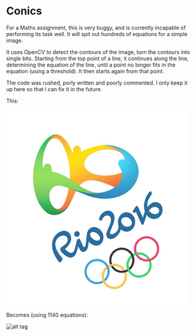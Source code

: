 Conics
======

For a Maths assignment, this is very buggy, and is currently incapable of performing its task well.
It will spit out hundreds of equations for a simple image.

It uses OpenCV to detect the contours of the image, turn the contours into single bits. Starting from the top point of a line, it continues along the line, determining the equation of the line, until a point no longer fits in the equation (using a threshold).
It then starts again from that point. 

The code was rushed, porly written and poorly commented. I only keep it up here so that I can fix it in the future.

This:

![alt tag](/Conics/rio-ro.jpg)

Becomes (using 1140 equations):

![alt tag](http://i.imgur.com/TlJuLSm.jpg)
